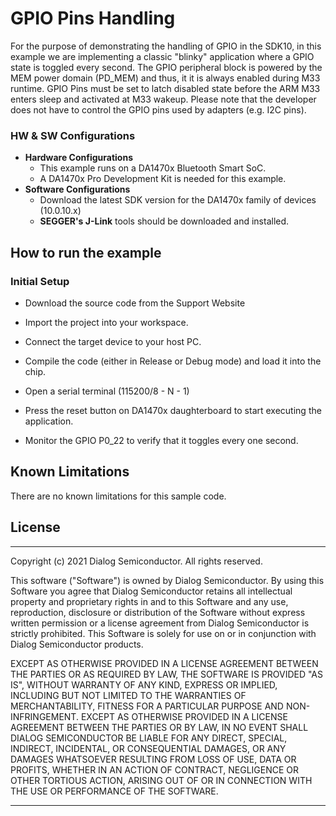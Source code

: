 # GPIO Pins Handling

For the purpose of demonstrating the handling of GPIO in the SDK10, 
in this example we are implementing a classic "blinky" application where a GPIO state is toggled every second.
The GPIO peripheral block is powered by the MEM power domain (PD_MEM) and thus, it it is always enabled during M33 runtime.
GPIO Pins must be set to latch disabled state before the ARM M33 enters sleep and activated at M33 wakeup. 
Please note that the developer does not have to control the GPIO pins used by adapters (e.g. I2C pins). 

### HW & SW Configurations

- **Hardware Configurations**
    - This example runs on a DA1470x Bluetooth Smart SoC.
    - A DA1470x Pro Development Kit is needed for this example.
- **Software Configurations**
    - Download the latest SDK version for the DA1470x family of devices (10.0.10.x)
    - **SEGGER's J-Link** tools should be downloaded and installed.


## How to run the example

### Initial Setup

- Download the source code from the Support Website
- Import the project into your workspace.
- Connect the target device to your host PC.
- Compile the code (either in Release or Debug mode) and load it into the chip.
- Open a serial terminal (115200/8 - N - 1)
- Press the reset button on DA1470x daughterboard to start executing the application.

- Monitor the GPIO P0_22 to verify that it toggles every one second. 

## Known Limitations

There are no known limitations for this sample code.

## License
**************************************************************************************

 Copyright (c) 2021 Dialog Semiconductor. All rights reserved.

 This software ("Software") is owned by Dialog Semiconductor. By using this Software
 you agree that Dialog Semiconductor retains all intellectual property and proprietary
 rights in and to this Software and any use, reproduction, disclosure or distribution
 of the Software without express written permission or a license agreement from Dialog
 Semiconductor is strictly prohibited. This Software is solely for use on or in
 conjunction with Dialog Semiconductor products.

 EXCEPT AS OTHERWISE PROVIDED IN A LICENSE AGREEMENT BETWEEN THE PARTIES OR AS
 REQUIRED BY LAW, THE SOFTWARE IS PROVIDED "AS IS", WITHOUT WARRANTY OF ANY KIND,
 EXPRESS OR IMPLIED, INCLUDING BUT NOT LIMITED TO THE WARRANTIES OF MERCHANTABILITY,
 FITNESS FOR A PARTICULAR PURPOSE AND NON-INFRINGEMENT. EXCEPT AS OTHERWISE PROVIDED
 IN A LICENSE AGREEMENT BETWEEN THE PARTIES OR BY LAW, IN NO EVENT SHALL DIALOG
 SEMICONDUCTOR BE LIABLE FOR ANY DIRECT, SPECIAL, INDIRECT, INCIDENTAL, OR
 CONSEQUENTIAL DAMAGES, OR ANY DAMAGES WHATSOEVER RESULTING FROM LOSS OF USE, DATA OR
 PROFITS, WHETHER IN AN ACTION OF CONTRACT, NEGLIGENCE OR OTHER TORTIOUS ACTION,
 ARISING OUT OF OR IN CONNECTION WITH THE USE OR PERFORMANCE OF THE SOFTWARE.

**************************************************************************************